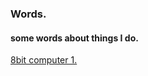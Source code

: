 ### Words.
#### some words about things I do.



[8bit computer 1.](https://github.com/mjkkirschner/Bloggo/blob/master/8bitcomputer1.md)
